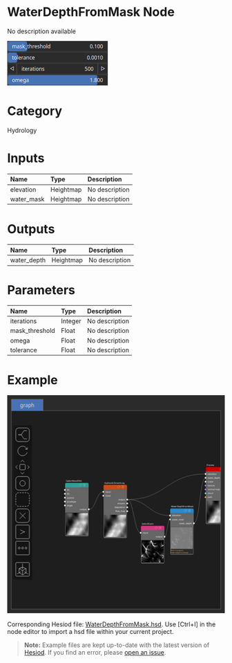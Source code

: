 
WaterDepthFromMask Node
=======================


No description available



![img](../../images/nodes/WaterDepthFromMask_settings.png)


# Category


Hydrology
# Inputs

|Name|Type|Description|
| :--- | :--- | :--- |
|elevation|Heightmap|No description|
|water_mask|Heightmap|No description|

# Outputs

|Name|Type|Description|
| :--- | :--- | :--- |
|water_depth|Heightmap|No description|

# Parameters

|Name|Type|Description|
| :--- | :--- | :--- |
|iterations|Integer|No description|
|mask_threshold|Float|No description|
|omega|Float|No description|
|tolerance|Float|No description|

# Example


![img](../../images/nodes/WaterDepthFromMask_hsd_example.png)

Corresponding Hesiod file: [WaterDepthFromMask.hsd](../../examples/WaterDepthFromMask.hsd). Use [Ctrl+I] in the node editor to import a hsd file within your current project. 

> **Note:** Example files are kept up-to-date with the latest version of [Hesiod](https://github.com/otto-link/Hesiod).
> If you find an error, please [open an issue](https://github.com/otto-link/Hesiod/issues).

